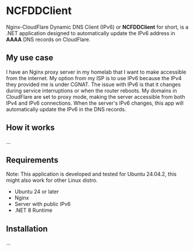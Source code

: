 # NCFDDClient
Nginx-CloudFlare Dynamic DNS Client (IPv6) or **NCFDDClient** for short, is a .NET application designed to automatically update the IPv6 address in **AAAA** DNS records on CloudFlare.

## My use case
I have an Nginx proxy server in my homelab that I want to make accessible from the internet. My option from my ISP is to use IPv6 because the IPv4 they provided me is under CGNAT. The issue with IPv6 is that it changes during service interruptions or when the router reboots. My domains in CloudFlare are set to proxy mode, making the server accessible from both IPv4 and IPv6 connections. When the server's IPv6 changes, this app will automatically update the IPv6 in the DNS records.

## How it works
...

## Requirements
Note: This application is developed and tested for Ubuntu 24.04.2, this might also work for other Linux distro.
* Ubuntu 24 or later
* Nginx
* Server with public IPv6
* .NET 8 Runtime

## Installation
...